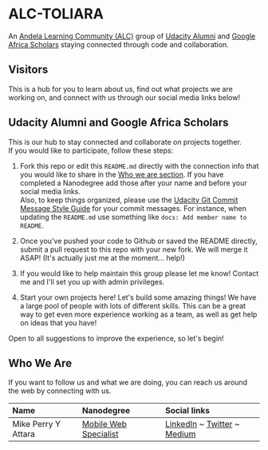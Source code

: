 # ALC-TOLIARA

An [Andela Learning Community (ALC)](https://andela.com/alc/) group of [Udacity Alumni](https://udacity.com) and [Google Africa Scholars](https://www.udacity.com/google-africa-scholarships) staying connected through code and collaboration.

## Visitors
This is a hub for you to learn about us, find out what projects we are working on, and connect with us through our social media links below!

## Udacity Alumni and Google Africa Scholars
This is our hub to stay connected and collaborate on projects together.</br>
If you would like to participate, follow these steps:
1. Fork this repo or edit this `README.md` directly with the connection info that you would like to share in the [Who we are section](#who-we-are). If you have completed a Nanodegree add those after your name and before your social media links.</br>Also, to keep things organized, please use the [Udacity Git Commit Message Style Guide](https://udacity.github.io/git-styleguide/) for your commit messages. For instance, when updating the `README.md` use something like `docs: Add member name to README`.

2. Once you've pushed your code to Github or saved the README directly, submit a pull request to this repo with your new fork. We will merge it ASAP! (It's actually just me at the moment... help!)

3. If you would like to help maintain this group please let me know! Contact me and I'll set you up with admin privileges.

4. Start your own projects here! Let's build some amazing things! We have a large pool of people with lots of different skills. This can be a great way to get even more experience working as a team, as well as get help on ideas that you have! </br>

Open to all suggestions to improve the experience, so let's begin!

## Who We Are
If you want to follow us and what we are doing, you can reach us around the web by connecting with us.

| Name                | Nanodegree            | Social links                 |
| :------------------ | :-------------------- | :--------------------------  |
| Mike Perry Y Attara | [Mobile Web Specialist](https://confirm.udacity.com/CGT5MDVL) | [LinkedIn](https://www.linkedin.com/in/mikeattara) ~ [Twitter](https://twitter.com/mikeattara) ~ [Medium](https://medium.com/@_mikeattara) |
